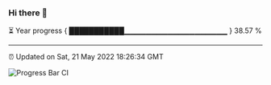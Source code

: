### Hi there 👋

⏳ Year progress { ███████████▁▁▁▁▁▁▁▁▁▁▁▁▁▁▁▁▁▁▁ } 38.57 %

---

⏰ Updated on Sat, 21 May 2022 18:26:34 GMT

![Progress Bar CI](https://github.com/ZhaoGui/ZhaoGui/workflows/Progress%20Bar%20CI/badge.svg)
